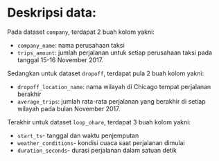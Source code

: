# Deskripsi data:

Pada dataset `company`, terdapat 2 buah kolom yakni:
- `company_name`: nama perusahaan taksi
- `trips_amount`: jumlah perjalanan untuk setiap perusahaan taksi pada tanggal 15-16 November 2017.

Sedangkan untuk dataset `dropoff`, terdapat pula 2 buah kolom yakni: 
- `dropoff_location_name`: nama wilayah di Chicago tempat perjalanan berakhir
- `average_trips`: jumlah rata-rata perjalanan yang berakhir di setiap wilayah pada bulan November 2017.

Terakhir untuk dataset `loop_ohare`, terdapat 3 buah kolom yakni:
- `start_ts`- tanggal dan waktu penjemputan
- `weather_conditions`- kondisi cuaca saat perjalanan dimulai
- `duration_seconds`- durasi perjalanan dalam satuan detik